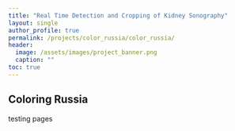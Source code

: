 ```yaml
---
title: "Real Time Detection and Cropping of Kidney Sonography"
layout: single
author_profile: true
permalink: /projects/color_russia/color_russia/
header:
  image: /assets/images/project_banner.png
  caption: ""
toc: true
---
```


## Coloring Russia
testing pages
